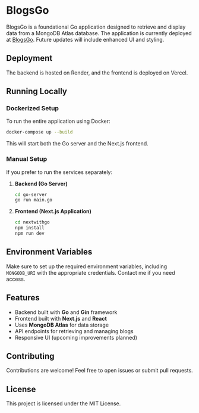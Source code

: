 # BlogsGo

BlogsGo is a foundational Go application designed to retrieve and display data from a MongoDB Atlas database. The application is currently deployed at [BlogsGo](https://pkp-blogsgo.vercel.app/). Future updates will include enhanced UI and styling.

## Deployment
The backend is hosted on Render, and the frontend is deployed on Vercel.

## Running Locally

### Dockerized Setup
To run the entire application using Docker:
```sh
docker-compose up --build
```
This will start both the Go server and the Next.js frontend.

### Manual Setup
If you prefer to run the services separately:
1. **Backend (Go Server)**
   ```sh
   cd go-server
   go run main.go
   ```
2. **Frontend (Next.js Application)**
   ```sh
   cd nextwithgo
   npm install
   npm run dev
   ```

## Environment Variables
Make sure to set up the required environment variables, including `MONGODB_URI` with the appropriate credentials. Contact me if you need access.

## Features
- Backend built with **Go** and **Gin** framework
- Frontend built with **Next.js** and **React**
- Uses **MongoDB Atlas** for data storage
- API endpoints for retrieving and managing blogs
- Responsive UI (upcoming improvements planned)

## Contributing
Contributions are welcome! Feel free to open issues or submit pull requests.

## License
This project is licensed under the MIT License.
